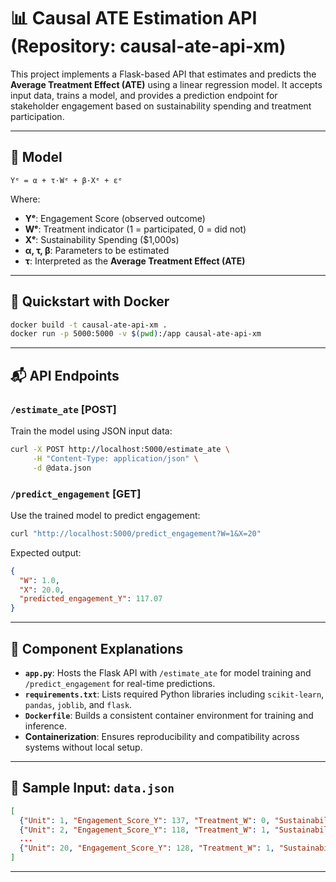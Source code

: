 # 📊 Causal ATE Estimation API (Repository: causal-ate-api-xm)

This project implements a Flask-based API that estimates and predicts the **Average Treatment Effect (ATE)** using a linear regression model. It accepts input data, trains a model, and provides a prediction endpoint for stakeholder engagement based on sustainability spending and treatment participation.

---

## 🧠 Model

```
Yᵉ = α + τ·Wᵉ + β·Xᵉ + εᵉ
```

Where:
- **Yᵉ**: Engagement Score (observed outcome)
- **Wᵉ**: Treatment indicator (1 = participated, 0 = did not)
- **Xᵉ**: Sustainability Spending ($1,000s)
- **α, τ, β**: Parameters to be estimated
- **τ**: Interpreted as the **Average Treatment Effect (ATE)**

---

## 🚀 Quickstart with Docker

```bash
docker build -t causal-ate-api-xm .
docker run -p 5000:5000 -v $(pwd):/app causal-ate-api-xm
```

---

## 📬 API Endpoints

### `/estimate_ate` [POST]
Train the model using JSON input data:

```bash
curl -X POST http://localhost:5000/estimate_ate \
     -H "Content-Type: application/json" \
     -d @data.json
```

### `/predict_engagement` [GET]
Use the trained model to predict engagement:

```bash
curl "http://localhost:5000/predict_engagement?W=1&X=20"
```

Expected output:
```json
{
  "W": 1.0,
  "X": 20.0,
  "predicted_engagement_Y": 117.07
}
```

---

## 🦜 Component Explanations

- **`app.py`**: Hosts the Flask API with `/estimate_ate` for model training and `/predict_engagement` for real-time predictions.
- **`requirements.txt`**: Lists required Python libraries including `scikit-learn`, `pandas`, `joblib`, and `flask`.
- **`Dockerfile`**: Builds a consistent container environment for training and inference.
- **Containerization**: Ensures reproducibility and compatibility across systems without local setup.

---

## 📆 Sample Input: `data.json`

```json
[
  {"Unit": 1, "Engagement_Score_Y": 137, "Treatment_W": 0, "Sustainability_Spending_X": 19.8},
  {"Unit": 2, "Engagement_Score_Y": 118, "Treatment_W": 1, "Sustainability_Spending_X": 23.4},
  ...
  {"Unit": 20, "Engagement_Score_Y": 128, "Treatment_W": 1, "Sustainability_Spending_X": 22.8}
]
```

---
